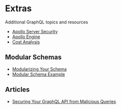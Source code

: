 Extras
====
Additional GraphQL topics and resources

* [Apollo Server Security](https://github.com/MoonHighway/learning-graphql/blob/master/chapter-07/photo-share-api/index.js)
* [Apollo Engine](http://engine.apollographql.com)
* [Cost Analysis](https://github.com/pa-bru/graphql-cost-analysis)

Modular Schemas
---
* [Modularizing Your Schema](https://github.com/eveporcello/schema-workshop/tree/master/06-extras/modularizing-a-schema)
* [Modular Schema Example](https://github.com/swcarlosrj/arcsecond-graphql-api)

Articles
---
* [Securing Your GraphQL API from Malicious Queries](https://blog.apollographql.com/securing-your-graphql-api-from-malicious-queries-16130a324a6b)
